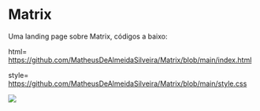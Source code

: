 # Matrix

Uma landing page sobre Matrix,
códigos a baixo:

html= https://github.com/MatheusDeAlmeidaSilveira/Matrix/blob/main/index.html

style= https://github.com/MatheusDeAlmeidaSilveira/Matrix/blob/main/style.css

<img src="https://i.pinimg.com/originals/ef/0c/fd/ef0cfd618bf97c6a3ae6774145dddee9.gif">
